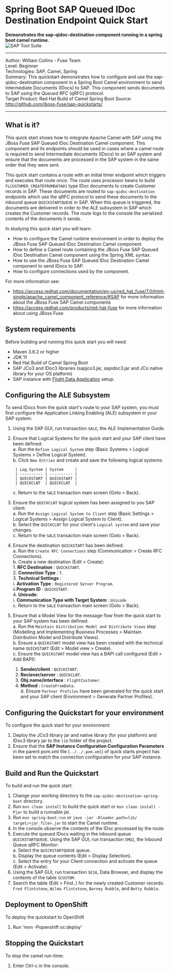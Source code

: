Spring Boot SAP Queued IDoc Destination Endpoint Quick Start   
===========================================================   
**Demonstrates the sap-qidoc-destination component running in a spring boot camel runtime.**  
![SAP Tool Suite](../../sap_tool_suite.png "SAP Tool Suite")

* * * 
Author: William Collins - Fuse Team  
Level: Beginner  
Technologies: SAP, Camel, Spring  
Summary: This quickstart demonstrates how to configure and use the sap-qidoc-destination component in a Spring Boot Camel environment to send Intermediate Documents (IDocs) to SAP. This component sends documents to SAP using the *Queued RFC* (qRFC) protocol.  
Target Product: Red Hat Build of Camel Spring Boot
Source: <http://github.com/jboss-fuse/sap-quickstarts/>

* * *

What is it?  
-----------  

This quick start shows how to integrate Apache Camel with SAP using the JBoss Fuse SAP Queued IDoc Destination Camel component. This component and its endpoints should be used in cases where a camel route is required to send Intermediate documents (IDocs) to an SAP system and ensure that the documents are processed in the SAP system in the same order that they were sent.  

This quick start contains a route with an initial timer endpoint which triggers and executes that route once. The route uses processor beans to build `FLCUSTOMER_CREATEFROMDATA01` type IDoc documents to create Customer records in SAP. These documents are routed to `sap-qidoc-destination` endpoints which use the qRFC protocol to send these documents to the inbound queue `QUICKSTARTQUEUE` in SAP. When this queue is triggered, the documents are delivered in order to the ALE subsystem in SAP which creates the Customer records. The route logs to the console the serialized contents of the documents it sends.  

In studying this quick start you will learn:

* How to configure the Camel runtime environment in order to deploy the JBoss Fuse SAP Queued IDoc Destination Camel component. 
* How to define a Camel route containing the JBoss Fuse SAP Queued IDoc Destination Camel component using the Spring XML syntax.
* How to use the JBoss Fuse SAP Queued IDoc Destination Camel component to send IDocs to SAP. 
* How to configure connections used by the component.

For more information see:

* <https://access.redhat.com/documentation/en-us/red_hat_fuse/7.0/html-single/apache_camel_component_reference/#SAP> for more information about the JBoss Fuse SAP Camel components 
* <https://access.redhat.com/products/red-hat-fuse> for more information about using JBoss Fuse

System requirements
-------------------

Before building and running this quick start you will need:

* Maven 3.6.2 or higher
* JDK 11
* Red Hat Build of Camel Spring Boot
* SAP JCo3 and IDoc3 libraries (sapjco3.jar, sapidoc3.jar and JCo native library for your OS platform)
* SAP instance with [Flight Data Application](http://help.sap.com/saphelp_erp60_sp/helpdata/en/db/7c623cf568896be10000000a11405a/content.htm) setup.

Configuring the ALE Subsystem
-----------------------------

To send IDocs from the quick start's route to your SAP system, you must first configure the Application Linking Enabling (ALE) subsystem in your SAP system:

1. Using the SAP GUI, run transaction `SALE`, the ALE Implementation Guide.
2. Ensure that Logical Systems for the quick start and your SAP client have been defined:  
    a. Run the `Define Logical System` step (Basic Systems > Logical Systems > Define Logical System).  
    b. Click `New Entries` and create and save the following logical systems:    
    
        | Log.System | System     |   
        | ---------- | ---------- |     
        | QUICKSTART | QUICKSTART |      
        | QUICKCLNT  | QUICKCLNT  |

	c. Return to the `SALE`  transaction main screen (Goto > Back).
3. Ensure the `QUICKCLNT` logical system has been assigned to you SAP client:  
    a. Run the `Assign Logical System to Client` step (Basic Settings > Logical Systems > Assign Logical System to Client).   
    b. Select the `QUICKCLNT` for your client's `Logical system` and save your changes.     
    c. Return to the `SALE`  transaction main screen (Goto > Back).  
4.  Ensure the destination `QUICKSTART` has been defined:   
    a. Run the `Create RFC Connections` step (Communication > Create RFC Connections).    
    b. Create a new destination (Edit > Create):  
		1. **RFC Destination** : `QUICKSTART`.    
        2. **Connection Type** : `T`.    
        3. **Technical Settings** :    
            i. **Activation Type** : `Registered Server Program`.    
            ii.**Program ID** : `QUICKSTART`.   
        4. **Unicode**:   
        	i. **Communication Type with Target System** : `Unicode`   
	c. Return to the `SALE` transaction main screen (Goto > Back).   
5. Ensure that a Model View for the message flow from the quick start to your SAP system has been defined:  
   a. Run the `Maintain Distribution Model and Distribute Views` step (Modelling and Implementing Business Processes > Maintain Distribution Model and Distribute Views).   
   b. Ensure a `QUICKSTART` model view has been created with the technical name `QUICKSTART` (Edit > Model view > Create).   
   c. Ensure the `QUICKSTART` model view has a BAPI call configured (Edit > Add BAPI):   
      1. **Sender/client** : `QUICKSTART`.  
      2. **Reciever/server** : `QUICKCLNT`.  
      3. **Obj.name/interface** : `FlightCustomer`.  
      4. **Method** : `CreateFromData`.   
   d. Ensure `Partner Profiles` have been generated for the quick start and your SAP client (Environment > Generate Partner Profiles).   
 
Configuring the Quickstart for your environment
-----------------------------------------------

To configure the quick start for your environment: 

1. Deploy the JCo3 library jar and native library (for your platform) and IDoc3 library jar to the `lib` folder of the project.
2. Ensure that the **SAP Instance Configuration Configuration Parameters** in the parent pom.xml file (`../../.pom.xml`) of quick starts project has been set to match the connection configuration for your SAP instance.  

Build and Run the Quickstart
----------------------------

To build and run the quick start:

1. Change your working directory to the `sap-qidoc-destination-spring-boot` directory.
2. Run `mvn clean install` to build the quick start or `mvn clean install -Pjar` to build a runnable jar.
3. Run `mvn spring-boot:run` or `java -jar -Dloader.path=lib/ target/<jar_file>.jar` to start the Camel runtime.
4. In the console observe the contents of the IDoc processed by the route.
5. Execute the queued IDocs waiting in the inbound queue `QUICKSTARTQUEUE`. Using the SAP GUI, run transaction `SMQ2`, the Inbound Queue qRFC Monitor:  
    a. Select the `QUICKSTARTQUEUE` queue.  
    b. Display the queue contents (Edit > Display Selection).  
    c. Select the entry for your Client connection and activate the queue (Edit > Activate).  
6. Using the SAP GUI, run transaction `SE16`, Data Browser, and display the contents of the table `SCUSTOM`.
7. Search the table (Edit > Find..) for the newly created Customer records: `Fred Flintstone`, `Wilma Flintstone`, `Barney Rubble`, and `Betty Rubble`. 

Deployment to OpenShift
-----------------------

To deploy the quickstart to OpenShift

1. Run 'mvn -Popenshift oc:deploy'

Stopping the Quickstart
-----------------------

To stop the camel run-time:

1. Enter Ctrl-c in the console.

